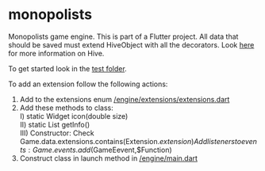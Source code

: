 # monopolists
Monopolists game engine.
This is part of a Flutter project.
All data that should be saved must extend HiveObject with all the decorators.
Look [here](https://docs.hivedb.dev/#/custom-objects/type_adapters) for more information on Hive.

To get started look in the [test folder](../../tree/master/engine/test/engine_test.dart).

To add an extension follow the following actions:
  1) Add to the extensions enum [/engine/extensions/extensions.dart](../../tree/master/engine/kernel/extensions/extensions.dart)
  2) Add these methods to class:\
    I) static Widget icon(double size)\
    II) static List<Info> getInfo()\
    III) Constructor: Check Game.data.extensions.contains(Extension.$extension)
      Add listeners to events: Game.events.add($GameEevent,$Function)
  3) Construct class in launch method in [/engine/main.dart](../../tree/master/engine/kernel/main.dart)
